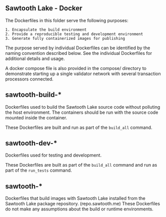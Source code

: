 Sawtooth Lake - Docker
----------------------

The Dockerfiles in this folder serve the following purposes:

    1. Encapsulate the build environment
    2. Provide a reproducible testing and development environment
    3. Generate fully containerized images for publishing

The purpose served by individual Dockerfiles can be identified by the naming
convention described below. See the individual Dockerfiles for additional
details and usage.

A docker compose file is also provided in the compose/ directory to demonstrate
starting up a single validator network with several transaction processors
connected.

## sawtooth-build-\*

Dockerfiles used to build the Sawtooth Lake source code without polluting the
host environment. The containers should be run with the source code mounted
inside the container.

These Dockerfiles are built and run as part of the `build_all` command.

## sawtooth-dev-\*

Dockerfiles used for testing and development. 

These Dockerfiles are built as part of the `build_all` command and run as part
of the `run_tests` command.

## sawtooth-\*

Dockerfiles that build images with Sawtooth Lake installed from the Sawtooth
Lake package repository. (repo.sawtooth.me) These Dockerfiles do not make any
assumptions about the build or runtime environments.
